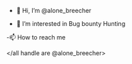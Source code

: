 - 👋 Hi, I’m @alone_breecher



- 👀 I’m interested in Bug bounty Hunting

-📫 How to reach me 

</all handle are @alone_breecher>

<!---
alonebreecher/alonebreecher is a ✨ special ✨ repository because its `README.md` (this file) appears on your GitHub profile.
You can click the Preview link to take a look at your changes.
--->
